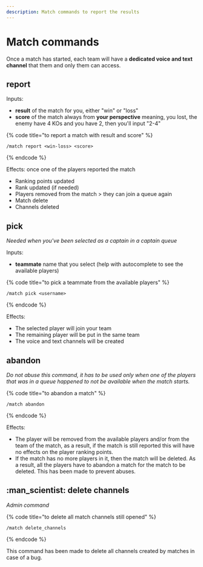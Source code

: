 ```yaml
---
description: Match commands to report the results
---
```


# Match commands

Once a match has started, each team will have a **dedicated voice and text channel** that them and only them can access.

## report

Inputs:

* **result** of the match for you, either "win" or "loss"
* **score** of the match always from **your perspective** meaning, you lost, the enemy have 4 KOs and you have 2, then you'll input "2-4"

{% code title="to report a match with result and score" %}
```
/match report <win-loss> <score>
```
{% endcode %}

Effects: once one of the players reported the match

* Ranking points updated
* Rank updated (if needed)
* Players removed from the match > they can join a queue again
* Match delete
* Channels deleted

## pick

_Needed when you've been selected as a captain in a captain queue_

Inputs:

* **teammate** name that you select (help with autocomplete to see the available players)

{% code title="to pick a teammate from the available players" %}
```
/match pick <username>
```
{% endcode %}

Effects:

* The selected player will join your team
* The remaining player will be put in the same team
* The voice and text channels will be created

## abandon

_Do not abuse this command, it has to be used only when one of the players that was in a queue happened to not be available when the match starts._

{% code title="to abandon a match" %}
```
/match abandon
```
{% endcode %}

Effects:

* The player will be removed from the available players and/or from the team of the match, as a result, if the match is still reported this will have no effects on the player ranking points.&#x20;
* If the match has no more players in it, then the match will be deleted. As a result, all the players have to abandon a match for the match to be deleted. This has been made to prevent abuses.&#x20;

## :man\_scientist: delete channels

_Admin command_

{% code title="to delete all match channels still opened" %}
```
/match delete_channels
```
{% endcode %}

This command has been made to delete all channels created by matches in case of a bug.
